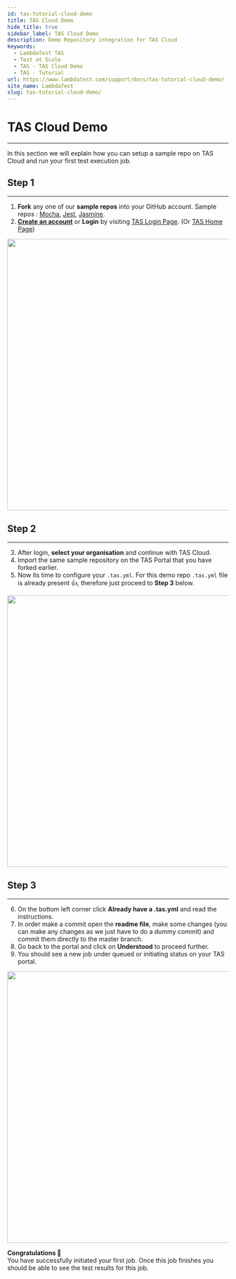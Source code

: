 ```yaml
---
id: tas-tutorial-cloud-demo
title: TAS Cloud Demo
hide_title: true
sidebar_label: TAS Cloud Demo
description: Demo Repository integration for TAS Cloud
keywords:
  - LambdaTest TAS
  - Test at Scale
  - TAS - TAS Cloud Demo
  - TAS - Tutorial
url: https://www.lambdatest.com/support/docs/tas-tutorial-cloud-demo/
site_name: LambdaTest
slug: tas-tutorial-cloud-demo/
---
```


# TAS Cloud Demo
***

In this section we will explain how you can setup a sample repo on TAS Cloud and run your first test execution job.

<div className="ytframe"> 
<div className="youtube" data-embed="b3PnqF7A24I" data-loading-attribute="eager">
    <div className="play-button"></div>
</div>
</div>

## Step 1
***
1. **Fork** any one of our **sample repos** into your GitHub account. Sample repos : [Mocha](https://github.com/LambdaTest/mocha-demos), [Jest](https://github.com/LambdaTest/jest-demos), [Jasmine](https://github.com/LambdaTest/jasmine-node-js-example).
2. **[Create an account](/support/docs/tas-getting-started-creating-an-account)** or **Login** by visiting [TAS Login Page](https://tas.lambdatest.com/login/). (Or [TAS Home Page](https://tas.lambdatest.com/))

  <p align="center">
  <img loading="lazy" src={require('../assets/images/tas/tutorial/tas-cloud/tas-cloud-repo-fork.gif').default} alt="Forking the repo and making account" width="1340" height="617" className="doc_img"/>
  </p>

## Step 2
***
3. After login, **select your organisation** and continue with TAS Cloud.
4. Import the same sample repository on the TAS Portal that you have forked earlier.
5. Now its time to configure your `.tas.yml`. For this demo repo `.tas.yml` file is already present 👍, therefore just proceed to **Step 3** below.

<p align="center">
<img loading="lazy" src={require('../assets/images/tas/tutorial/tas-cloud/tas-cloud-new-project.gif').default} alt="Select mode and post-merge" width="1340" height="617" className="doc_img"/>
</p>



## Step 3
***
6. On the bottom left corner click **Already have a .tas.yml** and read the instructions.
7. In order make a commit open the **readme file**, make some changes (you can make any changes as we just have to do a dummy commit) and commit them directly to the master branch.
8. Go back to the portal and click on **Understood** to proceed further.
9. You should see a new job under queued or initiating status on your TAS portal.

<p align="center">
<img loading="lazy" src={require('../assets/images/tas/tutorial/tas-cloud/tas-cloud-commit.gif').default} alt="Select mode and post-merge" width="1340" height="617" className="doc_img"/>
</p>

**Congratulations 🎉** <br/>
You have successfully initiated your first job.
Once this job finishes you should be able to see the test results for this job.
